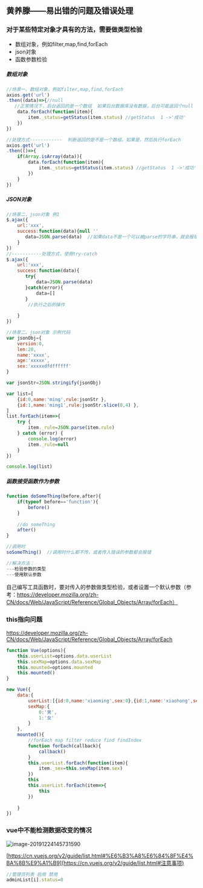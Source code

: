 ## 黄养滕——易出错的问题及错误处理

### 对于某些特定对象才具有的方法，需要做类型检验

* 数组对象，例如filter,map,find,forEach
* json对象
* 函数参数检验

##### 数组对象

```js
//场景一、数组对象，例如filter,map,find,forEach
axios.get('url')
.then((data)=>{//null
   //正常情况下，后台返回的是一个数组  如果后台数据库没有数据，后台可能返回个null
    data.forEach(function(item){
        item._status=getStatus(item.status) //getStatus  1 ->'成功'
    })  
})

//处理方式------------  判断返回的是不是一个数组，如果是，然后执行forEach
axios.get('url')
.then(()=>{
    if(Array.isArray(data)){
        data.forEach(function(item){
            item._status=getStatus(item.status) //getStatus  1 ->'成功'
        })          
    }
})
```

##### JSON对象

```js
//场景二、json对象 例1
$.ajax({
    url:'xxx',
    success:function(data){null ''
       data=JSON.parse(data)  //如果data不是一个可以被parse的字符串，就会报错
    }
})
//-----------处理方式，使用try-catch
$.ajax({
    url:'xxx',
    success:function(data){
       try{
           data=JSON.parse(data)       
       }catch(error){
           data=[]
       }
        //执行之后的操作
      
    }
})
```

```js
//场景二、json对象 示例代码
var jsonObj={
    version:0,
    len:20,
    name:'xxxx',
    age:'xxxxx',
    sex:'xxxxxdfdffffff'
}

var jsonStr=JSON.stringify(jsonObj)

var list=[
    {id:0,name:'ming',rule:jsonStr },
    {id:1,name:'ming1',rule:jsonStr.slice(0,4) },
]
list.forEach(item=>{
    try {
        item._rule=JSON.parse(item.rule)
    } catch (error) {
        console.log(error)
        item._rule=null
    }
})

console.log(list)
```

##### 函数接受函数作为参数

```js
function doSomeThing(before,after){
    if(typeof before=='function'){
        before()
    }
    
    //do someThing
    after()
}

//调用时 
soSomeThing()  //调用时什么都不传，或者传入错误的参数都会报错

//解决方法：
---检验参数的类型
---使用默认参数

```



自己编写工具函数时，要对传入的参数做类型检验，或者设置一个默认参数（参考：https://developer.mozilla.org/zh-CN/docs/Web/JavaScript/Reference/Global_Objects/Array/forEach）

### this指向问题

https://developer.mozilla.org/zh-CN/docs/Web/JavaScript/Reference/Global_Objects/Array/forEach

```js
function Vue(options){
    this.userList=options.data.userList
    this.sexMap=options.data.sexMap
    this.mounted=options.mounted
    this.mounted()
}

new Vue({
    data:{
        userList:[{id:0,name:'xiaoming',sex:0},{id:1,name:'xiaohong',sex:1}],
        sexMap:{
            0:'男',
            1:'女'
        }
    },
    mounted(){
        //forEach map filter reduce find findIndex
        function forEach(callback){
            callback()
        }
        this.userList.forEach(function(item){
            item._sex=this.sexMap(item.sex)
        })
        this
        this.userList.forEach(item=>{
            this
        })
        
    }
})
```

### vue中不能检测数据改变的情况

![image-20191224145731590](https://tva1.sinaimg.cn/large/006tNbRwgy1ga7tjaet5qj31970azab3.jpg)

[https://cn.vuejs.org/v2/guide/list.html#%E6%B3%A8%E6%84%8F%E4%BA%8B%E9%A1%B9](https://cn.vuejs.org/v2/guide/list.html#注意事项)

```js
//管理员列表 启用 禁用
adminList[i].status=0
```

